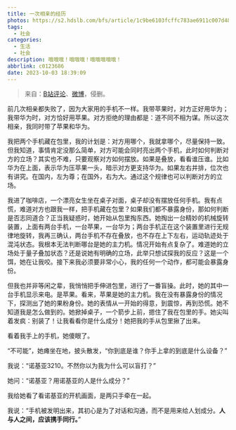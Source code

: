 ```yaml
---
title: 一次相亲的经历
photos: https://s2.hdslb.com/bfs/article/1c9be6103fcffc783ae6911c007d48001352440272.jpg@1e_1c.webp
tags:
  - 社会
categories:
  - 生活
  - 社会
description: 哦哦哦！哦哦哦！哦哦哦哦哦！
abbrlink: c0123686
date: 2023-10-03 18:39:09
---
```


> 来自：[B站评论](https://www.bilibili.com/video/BV1PV411N7zp/#reply187717291856)、[微博](https://weibo.com/1098618600/Nki1rqs1L)，侵删。

前几次相亲都失败了，因为大家用的手机不一样。我带苹果时，对方正好用华为；我带华为时，对方恰好用苹果。对方拒绝的理由都是：道不同不相为谋。所以这次相亲，我同时带了苹果和华为。

我把两个手机藏在包里，我的计划是：对方用哪个，我就拿哪个，尽量保持一致。但我知道，事情肯定没那么简单，对方可能会同时亮出两个手机，此时如何判断对方的立场？其实也不难，只要观察对方如何摆放。如果是叠放，看看谁压谁。比如华为在上面，表示华为压苹果一头，暗示对方更支持华为。如果左右并排，位次也有讲究。在国内，左为尊；在国外，右为大。通过这个规律也可以判断对方的立场。

我进了咖啡店，一个漂亮女生坐在桌子对面，桌子却没有摆放任何手机。我有点慌，难道对方也跟我一样，把手机藏在包里？如果我们都不暴露身份，那如何判断是否志同道合？正当我疑惑时，她开始从包里掏东西。她掏出一台精妙的机械旋转装置，上面有两台手机，一台苹果，一台华为；两台手机正在这个装置里进行无规律地旋转，我再三确认，两台手机不存在叠放，也不存在上下左右，运动轨迹处于混沌状态。我根本无法判断哪台是她的主力机。情况开始有点复杂了。难道她的立场处于量子叠加状态？还是说她有明确的立场，此举只想试探我的反应？这是一个饵，她在让我咬。接下来我必须要非常小心，我的任何一个动作，都可能会暴露身份。

但我也并非等闲之辈，我悄悄把手伸进包里，进行了一番盲操。此时，她的其中一台手机显示来电。是苹果。看来，苹果是她的主力机。我在没有暴露身份的情况下，探测出了她的果粉身份。她的表情从一开始的得意，到震惊，再到恐慌。她不知道我是怎么做到的。她掀掉桌子，一个箭步上前，摁住了我在包里的手。她尖叫着发疯：别装了！让我看看你是什么成分！她把我的手从包里揪了出来。

看着我手上的手机，她傻眼了。

“不可能”，她瘫坐在地，披头散发，“你到底是谁？你手上拿的到底是什么设备？”

我说：“诺基亚3210。不然你以为我为什么可以盲打？”

她问：“诺基亚？用诺基亚的人是什么成分？”

我给她看了看诺基亚的开机画面，是两只手牵在一起。

我说：“手机被发明出来，其初心是为了对话和沟通，而不是用来给人划成分。**人与人之间，应该携手同行。**”

